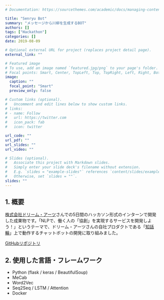 ```yaml
---
# Documentation: https://sourcethemes.com/academic/docs/managing-content/

title: "Senryu Bot"
summary: "メッセージから川柳を生成するBOT"
authors: []
tags: ["Hackathon"]
categories: []
date: 2019-08-09

# Optional external URL for project (replaces project detail page).
external_link: ""

# Featured image
# To use, add an image named `featured.jpg/png` to your page's folder.
# Focal points: Smart, Center, TopLeft, Top, TopRight, Left, Right, BottomLeft, Bottom, BottomRight.
image:
  caption: ""
  focal_point: "Smart"
  preview_only: false

# Custom links (optional).
#   Uncomment and edit lines below to show custom links.
# links:
# - name: Follow
#   url: https://twitter.com
#   icon_pack: fab
#   icon: twitter

url_code: ""
url_pdf: ""
url_slides: ""
url_video: ""

# Slides (optional).
#   Associate this project with Markdown slides.
#   Simply enter your slide deck's filename without extension.
#   E.g. `slides = "example-slides"` references `content/slides/example-slides.md`.
#   Otherwise, set `slides = ""`.
slides: ""
---
```

## 1. 概要
[株式会社ドリーム・アーツ](https://www.dreamarts.co.jp/)さんでの5日間のハッカソン形式のインターンで開発した成果物です。「NLPで、働く人の「協創」を実現するサービスを開発しよう！」というテーマで、ドリーム・アーツさんの自社プロダクトである「[知話輪](https://www.chiwawa.one/)」上で動作するチャットボットの開発に取り組みました。

[GitHubリポジトリ](https://github.com/shimech/boston_terrier)

## 2. 使用した言語・フレームワーク
- Python (flask / keras / BeautifulSoup)
- MeCab
- Word2Vec
- Seq2Seq / LSTM / Attention
- Docker
